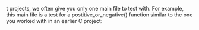 t projects, we often give you only one main file to test with. For example, this main file is a test for a postitive_or_negative() function similar to the one you worked with in an earlier C project:
